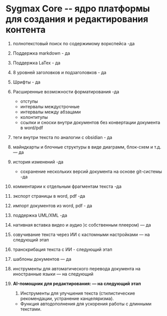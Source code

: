# Sygmax Core -- ядро платформы для создания и редактирования контента

1. полнотекстовый поиск по содержимому воркспейса -да
2. Поддержка markdown - да
3. Поддержка LaTex - да
4. 8 уровней заголовков и подзаголовков - да
5. Шрифты - да
6. Расширенные возможности форматирования  -да
    - отступы
    - интервалы междустрочные
    - интервалы между абзацами
    - колонтитулы
    - ссылки и сноски внутри документов без конвертации документа в word/pdf

7. теги внутри текста по аналогии с obsidian - да
8. майндкарты и блочные структуры в виде диаграмм, блок-схем и т.д. — да
9. история изменений -да
    - сохранение нескольких версий документа на основе git-системы -да

10. комментарии к отдельным фрагментам текста -да
11. экспорт страницы в word, pdf -да
12. импорт документов из word, pdf - да
13. поддержка UML/XML -да
14. нативная вставка видео и аудио )с собственным плеером) — да
15. озвучивание текста через ИИ с кастомными настройками — на следующий этап
16. транскрибация текста с ИИ - следующий этап
17. шаблоны документов — да
18. инструменты для автоматического перевода документа на иностранные языки — на следующий

19. **AI-помощник для редактирования: — на следующий этап**
    1. Инструменты для улучшения текста (стилистические рекомендации, устранение канцеляризма).
    - Функция автодополнения для ускорения работы с длинными текстами.